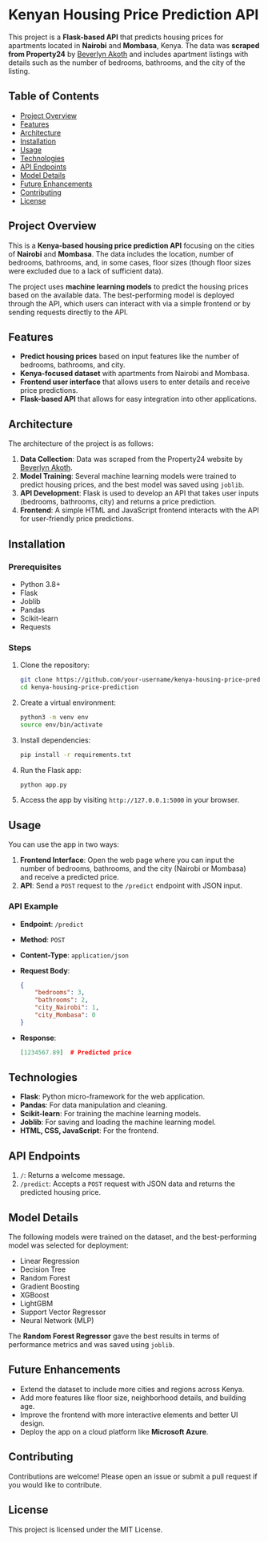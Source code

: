 # Kenyan Housing Price Prediction API

This project is a **Flask-based API** that predicts housing prices for apartments located in **Nairobi** and **Mombasa**, Kenya. The data was **scraped from Property24** by [Beverlyn Akoth](https://www.kaggle.com/beverlyneakoth) and includes apartment listings with details such as the number of bedrooms, bathrooms, and the city of the listing.

## Table of Contents

- [Project Overview](#project-overview)
- [Features](#features)
- [Architecture](#architecture)
- [Installation](#installation)
- [Usage](#usage)
- [Technologies](#technologies)
- [API Endpoints](#api-endpoints)
- [Model Details](#model-details)
- [Future Enhancements](#future-enhancements)
- [Contributing](#contributing)
- [License](#license)

## Project Overview

This is a **Kenya-based housing price prediction API** focusing on the cities of **Nairobi** and **Mombasa**. The data includes the location, number of bedrooms, bathrooms, and, in some cases, floor sizes (though floor sizes were excluded due to a lack of sufficient data).

The project uses **machine learning models** to predict the housing prices based on the available data. The best-performing model is deployed through the API, which users can interact with via a simple frontend or by sending requests directly to the API.

## Features

- **Predict housing prices** based on input features like the number of bedrooms, bathrooms, and city.
- **Kenya-focused dataset** with apartments from Nairobi and Mombasa.
- **Frontend user interface** that allows users to enter details and receive price predictions.
- **Flask-based API** that allows for easy integration into other applications.

## Architecture

The architecture of the project is as follows:

1. **Data Collection**: Data was scraped from the Property24 website by [Beverlyn Akoth](https://www.kaggle.com/beverlyneakoth).
2. **Model Training**: Several machine learning models were trained to predict housing prices, and the best model was saved using `joblib`.
3. **API Development**: Flask is used to develop an API that takes user inputs (bedrooms, bathrooms, city) and returns a price prediction.
4. **Frontend**: A simple HTML and JavaScript frontend interacts with the API for user-friendly price predictions.

## Installation

### Prerequisites

- Python 3.8+
- Flask
- Joblib
- Pandas
- Scikit-learn
- Requests

### Steps

1. Clone the repository:

    ```bash
    git clone https://github.com/your-username/kenya-housing-price-prediction.git
    cd kenya-housing-price-prediction
    ```

2. Create a virtual environment:

    ```bash
    python3 -m venv env
    source env/bin/activate
    ```

3. Install dependencies:

    ```bash
    pip install -r requirements.txt
    ```

4. Run the Flask app:

    ```bash
    python app.py
    ```

5. Access the app by visiting `http://127.0.0.1:5000` in your browser.

## Usage

You can use the app in two ways:

1. **Frontend Interface**: Open the web page where you can input the number of bedrooms, bathrooms, and the city (Nairobi or Mombasa) and receive a predicted price.
2. **API**: Send a `POST` request to the `/predict` endpoint with JSON input.

### API Example

- **Endpoint**: `/predict`
- **Method**: `POST`
- **Content-Type**: `application/json`
- **Request Body**:

    ```json
    {
        "bedrooms": 3,
        "bathrooms": 2,
        "city_Nairobi": 1,
        "city_Mombasa": 0
    }
    ```

- **Response**:

    ```json
    [1234567.89]  # Predicted price
    ```

## Technologies

- **Flask**: Python micro-framework for the web application.
- **Pandas**: For data manipulation and cleaning.
- **Scikit-learn**: For training the machine learning models.
- **Joblib**: For saving and loading the machine learning model.
- **HTML, CSS, JavaScript**: For the frontend.

## API Endpoints

1. `/`: Returns a welcome message.
2. `/predict`: Accepts a `POST` request with JSON data and returns the predicted housing price.

## Model Details

The following models were trained on the dataset, and the best-performing model was selected for deployment:

- Linear Regression
- Decision Tree
- Random Forest
- Gradient Boosting
- XGBoost
- LightGBM
- Support Vector Regressor
- Neural Network (MLP)

The **Random Forest Regressor** gave the best results in terms of performance metrics and was saved using `joblib`.

## Future Enhancements

- Extend the dataset to include more cities and regions across Kenya.
- Add more features like floor size, neighborhood details, and building age.
- Improve the frontend with more interactive elements and better UI design.
- Deploy the app on a cloud platform like **Microsoft Azure**.

## Contributing

Contributions are welcome! Please open an issue or submit a pull request if you would like to contribute.

## License

This project is licensed under the MIT License.
